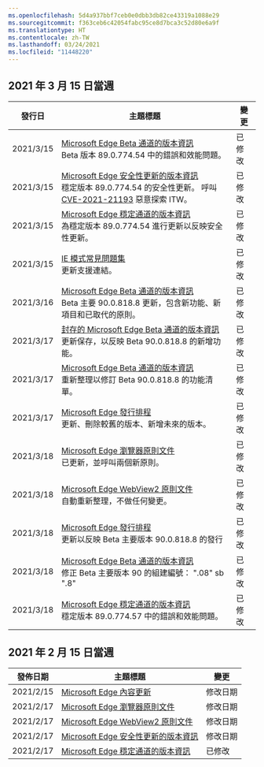 ```yaml
---
ms.openlocfilehash: 5d4a937bbf7ceb0e0dbb3db82ce43319a1088e29
ms.sourcegitcommit: f363ceb6c42054fabc95ce8d7bca3c52d80e6a9f
ms.translationtype: HT
ms.contentlocale: zh-TW
ms.lasthandoff: 03/24/2021
ms.locfileid: "11448220"
---
```

<!-- This file is generated automatically each week. Changes made to this file will be overwritten.-->


## <a name="week-of-march-15-2021"></a>2021 年 3 月 15 日當週


| 發行日 |主題標題 | 變更 |
|------|------------|--------|
| 2021/3/15 | [Microsoft Edge Beta 通道的版本資訊](/DeployEdge/microsoft-edge-relnote-beta-channel)<br>Beta 版本 89.0.774.54 中的錯誤和效能問題。 | 已修改 |
| 2021/3/15 | [Microsoft Edge 安全性更新的版本資訊](/DeployEdge/microsoft-edge-relnotes-security)<br>穩定版本 89.0.774.54 的安全性更新。 呼叫 [CVE-2021-21193](https://msrc.microsoft.com/update-guide/vulnerability/CVE-2021-21193) 惡意探索 ITW。 | 已修改 |
| 2021/3/15 | [Microsoft Edge 穩定通道的版本資訊](/DeployEdge/microsoft-edge-relnote-stable-channel)<br>為穩定版本 89.0.774.54 進行更新以反映安全性更新。 | 已修改 |
| 2021/3/15 | [IE 模式常見問題集](/DeployEdge/edge-ie-mode-faq)<br>更新支援連結。 | 已修改 |
| 2021/3/16 | [Microsoft Edge Beta 通道的版本資訊](/DeployEdge/microsoft-edge-relnote-beta-channel)<br>Beta 主要 90.0.818.8 更新，包含新功能、新項目和已取代的原則。 | 已修改 |
| 2021/3/17 | [封存的 Microsoft Edge Beta 通道的版本資訊](/DeployEdge/microsoft-edge-relnote-archive-beta-channel)<br>更新保存，以反映 Beta 90.0.818.8 的新增功能。 | 已修改 |
| 2021/3/17 | [Microsoft Edge Beta 通道的版本資訊](/DeployEdge/microsoft-edge-relnote-beta-channel)<br>重新整理以修訂 Beta 90.0.818.8 的功能清單。 | 已修改 |
| 2021/3/17 | [Microsoft Edge 發行排程](/DeployEdge/microsoft-edge-release-schedule)<br>更新、刪除較舊的版本、新增未來的版本。 | 已修改 |
| 2021/3/18 | [Microsoft Edge 瀏覽器原則文件](/DeployEdge/microsoft-edge-policies)<br>已更新，並呼叫兩個新原則。 | 已修改 |
| 2021/3/18 | [Microsoft Edge WebView2 原則文件](/DeployEdge/microsoft-edge-webview-policies)<br>自動重新整理，不做任何變更。 | 已修改 |
| 2021/3/18 | [Microsoft Edge 發行排程](/DeployEdge/microsoft-edge-release-schedule)<br>更新以反映 Beta 主要版本 90.0.818.8 的發行 | 已修改 |
| 2021/3/18 | [Microsoft Edge Beta 通道的版本資訊](/DeployEdge/microsoft-edge-relnote-beta-channel)<br>修正 Beta 主要版本 90 的組建編號： ".08" sb ".8" | 已修改 |
| 2021/3/18 | [Microsoft Edge 穩定通道的版本資訊](/DeployEdge/microsoft-edge-relnote-stable-channel)<br>穩定版本 89.0.774.57 中的錯誤和效能問題。 | 已修改 |

## <a name="week-of-february-15-2021"></a>2021 年 2 月 15 日當週


| 發佈日期 |主題標題 | 變更 |
|------|------------|--------|
| 2021/2/15 | [Microsoft Edge 內容更新](/DeployEdge/microsoft-edge-content-updates) | 修改日期 |
| 2021/2/17 | [Microsoft Edge 瀏覽器原則文件](/DeployEdge/microsoft-edge-policies) | 修改日期 |
| 2021/2/17 | [Microsoft Edge WebView2 原則文件](/DeployEdge/microsoft-edge-webview-policies) | 修改日期 |
| 2021/2/17 | [Microsoft Edge 安全性更新的版本資訊](/DeployEdge/microsoft-edge-relnotes-security) | 修改日期 |
| 2021/2/17 | [Microsoft Edge 穩定通道的版本資訊](/DeployEdge/microsoft-edge-relnote-stable-channel) | 已修改 |
